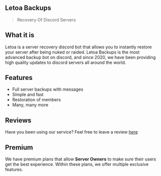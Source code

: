 ## Letoa Backups

> Recovery Of Discord Servers

## What it is

Letoa is a server recovery discord bot that allows you to instantly restore your server after being nuked or raided. Letoa Backups is the most advanced backup bot on
discord, and since 2020, we have been providing high
quality updates to discord servers all around the world.

## Features

-   Full server backups with messages
-   Simple and fast
-   Restoration of members
-   Many, many more

## Reviews

Have you been using our service? Feel free to leave a review [here](https://www.trustpilot.com/review/letoa.me)

## Premium

We have premium plans that allow **Server Owners** to make sure their users get the best experience. Within these plans, we offer multiple exclusive features.
